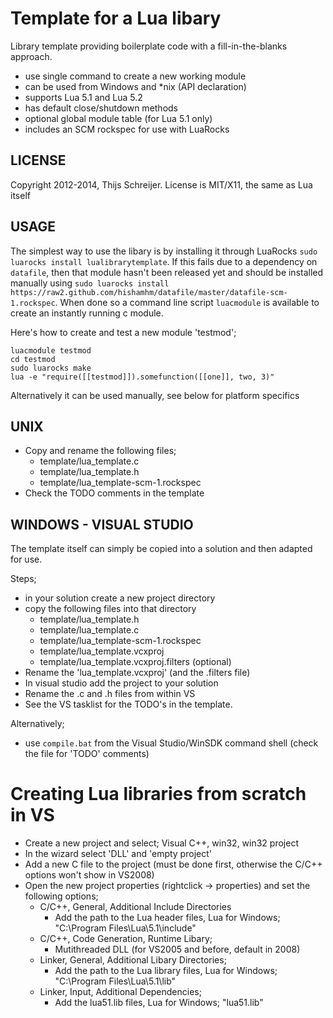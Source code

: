 Template for a Lua libary
=========================
Library template providing boilerplate code with a fill-in-the-blanks approach. 

* use single command to create a new working module
* can be used from Windows and *nix (API declaration)
* supports Lua 5.1 and Lua 5.2
* has default close/shutdown methods
* optional global module table (for Lua 5.1 only)
* includes an SCM rockspec for use with LuaRocks

LICENSE
-------
Copyright 2012-2014, Thijs Schreijer. License is MIT/X11, the same as Lua itself

USAGE
-----
The simplest way to use the libary is by installing it through LuaRocks `sudo luarocks install lualibrarytemplate`.
If this fails due to a dependency on `datafile`, then that module hasn't been released 
yet and should be installed manually using `sudo luarocks install https://raw2.github.com/hishamhm/datafile/master/datafile-scm-1.rockspec`.
When done so a command line script `luacmodule` is available to create an instantly running c module.

Here's how to create and test a new module 'testmod';
````
luacmodule testmod
cd testmod
sudo luarocks make
lua -e "require([[testmod]]).somefunction([[one]], two, 3)"
````
Alternatively it can be used manually, see below for platform specifics

UNIX
-----
* Copy and rename the following files;
    * template/lua_template.c
    * template/lua_template.h
    * template/lua_template-scm-1.rockspec
* Check the TODO comments in the template

WINDOWS - VISUAL STUDIO
----------------------------
The template itself can simply be copied into a solution and then
adapted for use.

Steps;

* in your solution create a new project directory
* copy the following files into that directory
    * template/lua_template.h
    * template/lua_template.c
    * template/lua_template-scm-1.rockspec
    * template/lua_template.vcxproj
    * template/lua_template.vcxproj.filters (optional)
* Rename the 'lua_template.vcxproj' (and the .filters file)
* In visual studio add the project to your solution
* Rename the .c and .h files from within VS
* See the VS tasklist for the TODO's in the template.

Alternatively;
* use `compile.bat` from the Visual Studio/WinSDK command shell
(check the file for 'TODO' comments)


Creating Lua libraries from scratch in VS
=========================================
* Create a new project and select; Visual C++, win32, win32 project
* In the wizard select 'DLL' and 'empty project'
* Add a new C file to the project (must be done first, otherwise the C/C++ options won't show in VS2008)
* Open the new project properties (rightclick -> properties) and set
the following options;
  * C/C++, General, Additional Include Directories
      * Add the path to the Lua header files, Lua for Windows; "C:\Program Files\Lua\5.1\include"
  * C/C++, Code Generation, Runtime Libary;
      * Mutithreaded DLL (for VS2005 and before, default in 2008)
  * Linker, General, Additional Libary Directories;
      * Add the path to the Lua library files, Lua for Windows; 
        "C:\Program Files\Lua\5.1\lib"
   * Linker, Input, Additional Dependencies;
      * Add the lua51.lib files, Lua for Windows; 
        "lua51.lib"
